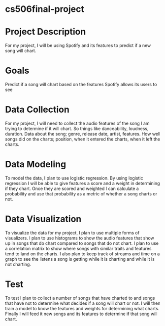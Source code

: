 # cs506final-project

# Project Description
For my project, I will be using Spotify and its features to predict if a new song will chart.

# Goals
Predict if a song will chart based on the features Spotify allows its users to see

# Data Collection
For my project, I will need to collect the audio features of the song I am trying to determine if it will chart. So things like danceability, loudness, duration. Data about the song; genre, release date, artist, features. How well songs did on the charts; position, when it entered the charts, when it left the charts.

# Data Modeling
To model the data, I plan to use logistic regression. By using logistic regression I will be able to give features a score and a weight in determining if they chart. Once they are scored and weighted I can calculate a probability and use that probability as a metric of whether a song charts or not.

# Data Visualization
To visualize the data for my project, I plan to use multiple forms of visualizers. I plan to use histograms to show the audio features that show up in songs that do chart compared to songs that do not chart. I plan to use a correlation matrix to show where songs with similar traits and features tend to land on the charts. I also plan to keep track of streams and time on a graph to see the listens a song is getting while it is charting and while it is not charting. 

# Test
To test I plan to collect a number of songs that have charted to and songs that have not to determine what decides if a song will chart or not. I will then train a model to know the features and weights for determining what charts. Finally I will feed it new songs and its features to determine if that song will chart.
